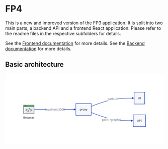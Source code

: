 # FP4

This is a new and improved version of the FP3 application.
It is split into two main parts; a backend API and a frontend React application.
Please refer to the readme files in the respective subfolders for details.

See the [Frontend documentation](frontend/README.md) for more details.
See the [Backend documentation](backend/README.md) for more details.

## Basic architecture

![Basic Architecture](./architecture.svg)
